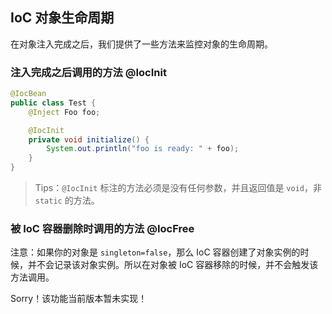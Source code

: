 IoC 对象生命周期
---------------------

在对象注入完成之后，我们提供了一些方法来监控对象的生命周期。

### 注入完成之后调用的方法 @IocInit

```java
@IocBean
public class Test {
    @Inject Foo foo;

    @IocInit
    private void initialize() {
        System.out.println("foo is ready: " + foo);
    }
}
```

> Tips：`@IocInit` 标注的方法必须是没有任何参数，并且返回值是 `void`，非 `static` 的方法。


### 被 IoC 容器删除时调用的方法 @IocFree

注意：如果你的对象是 `singleton=false`，那么 IoC 容器创建了对象实例的时候，并不会记录该对象实例。所以在对象被 IoC 容器移除的时候，并不会触发该方法调用。

Sorry！该功能当前版本暂未实现！

